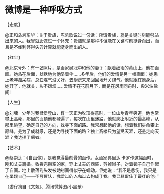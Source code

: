 # 微博是一种呼吸方式

【态度】 

@正和岛刘东华：关于贵族，陈凯歌说过一句话：所谓贵族，就是关键时刻能够站出来的人。我曾就此做过一个补充：贵族就是那种不但能在关键时刻挺身而出，而且是不经利弊得失的计算就能挺身而出的人。 

【红尘】 

@北京号外：有一张照片，是画家吴冠中和他的妻子：飘着细雨的黄山上，他在画画。她站在后面，默默地为他举着伞……多年后，他们的爱情是另一幅画面：她患上老年痴呆症，总怕煤气没关好，去厨房来来回回地开关煤气。他就跟在她身后，她开了，他就关，从不嫌烦……爱情不在花前月下，而是在风雨同舟时、柴米油盐间! 

【人生】 

@刘墉：少年时我很爱登山，有一天正为攻顶得意时，一位山地青年笑道，他也常攀上高峰，那里的山顶他都登遍了，每次在山里迷路，他就爬上附近的最高峰，从那里眺望，确定自己的方向，找寻下面的路。我常想起他的话，想着我们拼命攀上巅峰，是为了成就感，还是为寻找下面的路？独上高楼只为望尽天涯，还是走向天涯？我选择了后者。 

【艺术】 

@蔡崇达：《自画像》，是我觉得最刻骨的画作。女画家弗里达·卡罗作这幅画时，刚和丈夫离婚。收拾完搬空的家，穿上丈夫的西装，剪掉辫子，对着镜子自己作起了自画。地上散落的头发被她刻画得似乎在蠕动。但她说：“我不是悲伤，我只是在呈现自己——不可否认，我爱过的人和过去构成了我。我已经留住了最好的他。” 

（游仔摘自《文苑》、腾讯微博图/小黑孩）